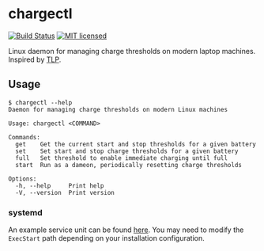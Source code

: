 # chargectl
[![Build Status](https://github.com/loshz/chargectl/workflows/ci/badge.svg)](https://github.com/loshz/chargectl/actions) [![MIT licensed](https://img.shields.io/badge/license-MIT-blue)](LICENSE)

Linux daemon for managing charge thresholds on modern laptop machines. Inspired by [TLP](https://linrunner.de/tlp/).

## Usage
```
$ chargectl --help
Daemon for managing charge thresholds on modern Linux machines

Usage: chargectl <COMMAND>

Commands:
  get    Get the current start and stop thresholds for a given battery
  set    Set start and stop charge thresholds for a given battery
  full   Set threshold to enable immediate charging until full
  start  Run as a dameon, periodically resetting charge thresholds

Options:
  -h, --help     Print help
  -V, --version  Print version
```

### systemd
An example service unit can be found [here](./extra/chargectl.service). You may need to modify the `ExecStart` path depending on your installation configuration.
